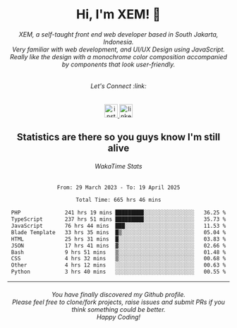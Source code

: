 <h1 align="center">Hi, I'm XEM! <span class="wave">👋</span></h1>

<h6 align="center">XEM, a self-taught front end web developer based in South Jakarta, Indonesia.<br>Very familiar with web development, and UI/UX Design using JavaScript.<br>Really like the design with a monochrome color composition accompanied by components that look user-friendly.</h6>

<div align="center">
  <h6>
    <i>Let's Connect :link:</i>
  </h6>
  <a href="https://instagram.com/ensayiti" target="_blank">
    <img src="https://img.shields.io/static/v1?message=Instagram&logo=instagram&label=&color=E4405F&logoColor=white&labelColor=&style=for-the-badge" height="30" alt="instagram logo"  />
  </a>
  <a href="https://www.linkedin.com/in/samuel-andika-94616625b/" target="_blank">
    <img src="https://img.shields.io/static/v1?message=LinkedIn&logo=linkedin&label=&color=0077B5&logoColor=white&labelColor=&style=for-the-badge" height="30" alt="linkedin logo"  />
  </a>
</div>

<h2 align="center">Statistics are there so you guys know I'm still alive</h1>

<div align="center">
  
  <h6>WakaTime Stats</h6>
  <!--START_SECTION:waka-->

```txt
From: 29 March 2023 - To: 19 April 2025

Total Time: 665 hrs 46 mins

PHP              241 hrs 19 mins █████████░░░░░░░░░░░░░░░░   36.25 %
TypeScript       237 hrs 51 mins █████████░░░░░░░░░░░░░░░░   35.73 %
JavaScript       76 hrs 44 mins  ███░░░░░░░░░░░░░░░░░░░░░░   11.53 %
Blade Template   33 hrs 35 mins  █▒░░░░░░░░░░░░░░░░░░░░░░░   05.04 %
HTML             25 hrs 31 mins  █░░░░░░░░░░░░░░░░░░░░░░░░   03.83 %
JSON             17 hrs 41 mins  ▓░░░░░░░░░░░░░░░░░░░░░░░░   02.66 %
Bash             9 hrs 51 mins   ▒░░░░░░░░░░░░░░░░░░░░░░░░   01.48 %
CSS              4 hrs 32 mins   ▒░░░░░░░░░░░░░░░░░░░░░░░░   00.68 %
Other            4 hrs 12 mins   ░░░░░░░░░░░░░░░░░░░░░░░░░   00.63 %
Python           3 hrs 40 mins   ░░░░░░░░░░░░░░░░░░░░░░░░░   00.55 %
```

<!--END_SECTION:waka-->
</div>

---

<h6 align="center">
  You have finally discovered my Github profile.
  <br>
  Please feel free to clone/fork projects, raise issues and submit PRs if you think something could be better.
  <br>
  <i>Happy Coding!</i>
</h6>
